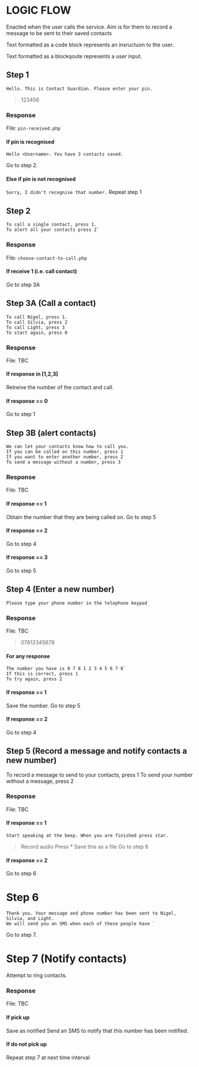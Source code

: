 # LOGIC FLOW
Enacted when the user calls the service. Aim is for them to record a message to be sent to their saved contacts

Text formatted as a code block represents an insructuon to the user.

Text formatted as a blockqoute represents a user input. 



## Step 1
`Hello. This is Contact Guardian. Please enter your pin.`
> 123456

### Response
File: `pin-received.php`

#### If pin is recognised
`Hello <Username>. You have 3 contacts saved.`

Go to step 2.

#### Else if pin is not recognised
`Sorry, I didn't recognise that number.`
Repeat step 1


## Step 2
```
To call a single contact, press 1. 
To alert all your contacts press 2`
```

### Response 
File: `choose-contact-to-call.php`

#### If receive 1 (i.e. call contact)
Go to step 3A



## Step 3A (Call a contact)
```
To call Nigel, press 1. 
To call Silvia, press 2
To call Light, press 3
To start again, press 0
```

### Response 
File: TBC 

#### If response in [1,2,3]
Retreive the number of the contact and call.

#### If response == 0
Go to step 1



## Step 3B (alert contacts)

```
We can let your contacts know how to call you.
If you can be called on this number, press 1
If you want to enter another number, press 2
To send a message without a number, press 3
```

### Response 
File: TBC 

#### If response == 1
Obtain the number that they are being called on.
Go to step 5

#### If response == 2
Go to step 4

#### If response == 3
Go to step 5



## Step 4 (Enter a new number)
`Please type your phone number in the telephone keypad`

### Response 
File: TBC 

> 07812345678

#### For any response
```
The number you have is 0 7 8 1 2 3 4 5 6 7 8`
If this is correct, press 1
To try again, press 2
```

#### If response == 1
Save the number. 
Go to step 5

#### If response == 2
Go to step 4



## Step 5 (Record a message and notify contacts a new number)
To record a message to send to your contacts, press 1
To send your number without a message, press 2

### Response 
File: TBC 

#### If response == 1
`Start speaking at the beep. When you are finished press star.`
> Record audio
> Press *
Save this as a file
Go to step 6

#### If response == 2
Go to step 6



# Step 6
```
Thank you. Your message and phone number has been sent to Nigel, Silvia, and Light. 
We will send you an SMS when each of these people have `
```
Go to step 7.



# Step 7 (Notify contacts)
Attempt to ring contacts. 

### Response 
File: TBC

#### If pick up
Save as notified
Send an SMS to notify that this number has been notified.

#### If do not pick up
Repeat step 7 at next time interval
